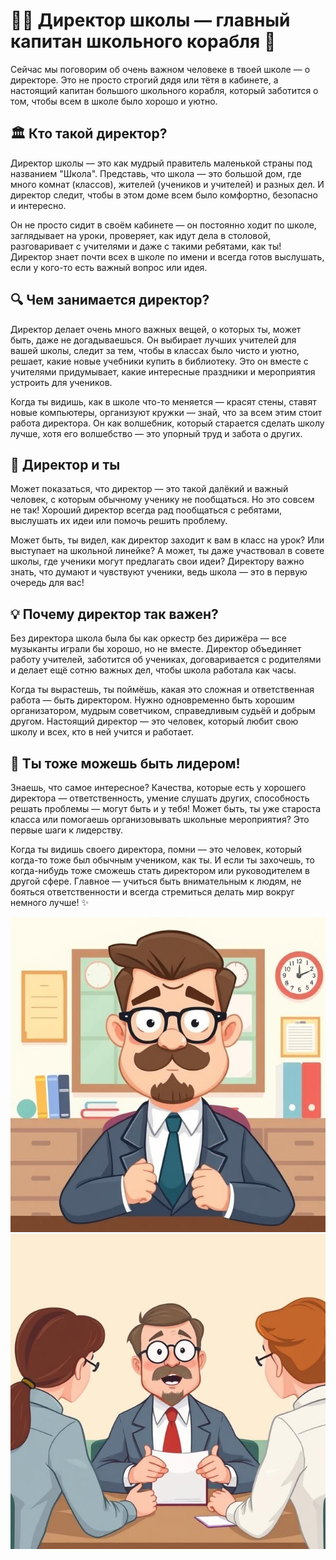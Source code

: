 # 👨🏫 Директор школы — главный капитан школьного корабля 🚢

Сейчас мы поговорим об очень важном человеке в твоей школе — о директоре. Это не просто строгий дядя или тётя в кабинете, а настоящий капитан большого школьного корабля, который заботится о том, чтобы всем в школе было хорошо и уютно.

## 🏛 Кто такой директор?

Директор школы — это как мудрый правитель маленькой страны под названием "Школа". Представь, что школа — это большой дом, где много комнат (классов), жителей (учеников и учителей) и разных дел. И директор следит, чтобы в этом доме всем было комфортно, безопасно и интересно.

Он не просто сидит в своём кабинете — он постоянно ходит по школе, заглядывает на уроки, проверяет, как идут дела в столовой, разговаривает с учителями и даже с такими ребятами, как ты! Директор знает почти всех в школе по имени и всегда готов выслушать, если у кого-то есть важный вопрос или идея.

## 🔍 Чем занимается директор?

Директор делает очень много важных вещей, о которых ты, может быть, даже не догадываешься. Он выбирает лучших учителей для вашей школы, следит за тем, чтобы в классах было чисто и уютно, решает, какие новые учебники купить в библиотеку. Это он вместе с учителями придумывает, какие интересные праздники и мероприятия устроить для учеников.

Когда ты видишь, как в школе что-то меняется — красят стены, ставят новые компьютеры, организуют кружки — знай, что за всем этим стоит работа директора. Он как волшебник, который старается сделать школу лучше, хотя его волшебство — это упорный труд и забота о других.

## 🤝 Директор и ты

Может показаться, что директор — это такой далёкий и важный человек, с которым обычному ученику не пообщаться. Но это совсем не так! Хороший директор всегда рад пообщаться с ребятами, выслушать их идеи или помочь решить проблему.

Может быть, ты видел, как директор заходит к вам в класс на урок? Или выступает на школьной линейке? А может, ты даже участвовал в совете школы, где ученики могут предлагать свои идеи? Директору важно знать, что думают и чувствуют ученики, ведь школа — это в первую очередь для вас!

## 💡 Почему директор так важен?

Без директора школа была бы как оркестр без дирижёра — все музыканты играли бы хорошо, но не вместе. Директор объединяет работу учителей, заботится об учениках, договаривается с родителями и делает ещё сотню важных дел, чтобы школа работала как часы.

Когда ты вырастешь, ты поймёшь, какая это сложная и ответственная работа — быть директором. Нужно одновременно быть хорошим организатором, мудрым советчиком, справедливым судьёй и добрым другом. Настоящий директор — это человек, который любит свою школу и всех, кто в ней учится и работает.

## 🌟 Ты тоже можешь быть лидером!

Знаешь, что самое интересное? Качества, которые есть у хорошего директора — ответственность, умение слушать других, способность решать проблемы — могут быть и у тебя! Может быть, ты уже староста класса или помогаешь организовывать школьные мероприятия? Это первые шаги к лидерству.

Когда ты видишь своего директора, помни — это человек, который когда-то тоже был обычным учеником, как ты. И если ты захочешь, то когда-нибудь тоже сможешь стать директором или руководителем в другой сфере. Главное — учиться быть внимательным к людям, не бояться ответственности и всегда стремиться делать мир вокруг немного лучше! ✨

![alt text](pics/director/1.jpg)
![alt text](pics/director/2.jpg)